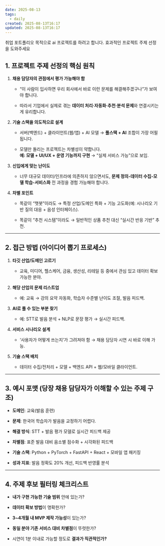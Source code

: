 ```yaml
---
date: 2025-08-13
tags:
  - daily
created: 2025-08-13T16:17
updated: 2025-08-13T16:17
---
```

취업 포트폴리오 목적으로 ai 프로젝트를 하려고 합니다. 효과적인 프로젝트 주제 선정을 도와주세요
## 1. 프로젝트 주제 선정의 핵심 원칙

1. **채용 담당자의 관점에서 평가 가능해야 함**
    
    - “이 사람이 입사하면 우리 회사에서 바로 이런 문제를 해결해주겠구나”가 보여야 합니다.
        
    - 따라서 기업에서 실제로 겪는 **데이터 처리·자동화·추천·분석 문제**와 연결시키는 게 유리합니다.
        
2. **기술 스택을 의도적으로 설계**
    
    - 서버(백엔드) + 클라이언트(웹/앱) + AI 모델 → **풀스택 + AI** 조합이 가장 어필됩니다.
        
    - 모델만 돌리는 프로젝트는 차별성이 약합니다.  
        **예: 모델 + UI/UX + 운영 기능까지 구현** → “실제 서비스 가능”으로 보임.
        
3. **신입에게 맞는 난이도**
    
    - 너무 대규모 데이터/인프라에 의존하지 않으면서도, **문제 정의-데이터 수집-모델 학습-서비스화** 전 과정을 경험 가능해야 합니다.
        
4. **차별 포인트**
    
    - 똑같이 “챗봇”이라도 → 특정 산업/도메인 특화 + 기능 고도화(예: 시나리오 기반 질의 대응 + 음성 인터페이스).
        
    - 똑같이 “추천 시스템”이라도 → 일반적인 상품 추천 대신 “실시간 반응 기반” 추천.
        

---

## 2. 접근 방법 (아이디어 뽑기 프로세스)

1. **타깃 산업/도메인 고르기**
    
    - 교육, 미디어, 헬스케어, 금융, 생산성, 리테일 등 중에서 관심 있고 데이터 확보 가능한 분야.
        
2. **해당 산업의 문제 리스트업**
    
    - 예: 교육 → 강의 요약 자동화, 학습자 수준별 난이도 조절, 발음 피드백.
        
3. **AI로 풀 수 있는 부분 찾기**
    
    - 예: STT로 발음 분석 + NLP로 문장 평가 → 실시간 피드백.
        
4. **서비스 시나리오 설계**
    
    - ‘사용자가 어떻게 쓰는지’가 그려져야 함 → 채용 담당자 시연 시 바로 이해 가능.
        
5. **기술 스택 배치**
    
    - 데이터 수집/전처리 + 모델 + 백엔드 API + 웹/모바일 클라이언트.
        

---

## 3. 예시 포맷 (당장 채용 담당자가 이해할 수 있는 주제 구조)

- **도메인**: 교육(발음 훈련)
    
- **문제**: 한국어 학습자가 발음을 교정하기 어렵다.
    
- **해결 방식**: STT + 발음 평가 모델로 실시간 피드백 제공
    
- **차별점**: 표준 발음 대비 음소별 점수화 + 시각화된 피드백
    
- **기술 스택**: Python + PyTorch + FastAPI + React + 모바일 앱 패키징
    
- **성과 지표**: 발음 정확도 20% 개선, 피드백 반영률 분석
    

---

## 4. 주제 후보 필터링 체크리스트

-  **내가 구현 가능한 기술 범위** 안에 있는가?
    
-  **데이터 확보 방법**이 명확한가?
    
-  **3~4개월 내 MVP 제작 가능성**이 있는가?
    
-  **동일 분야 기존 서비스 대비 차별점**이 뚜렷한가?
    
-  시연이 1분 이내로 가능할 정도로 **결과가 직관적인가?**